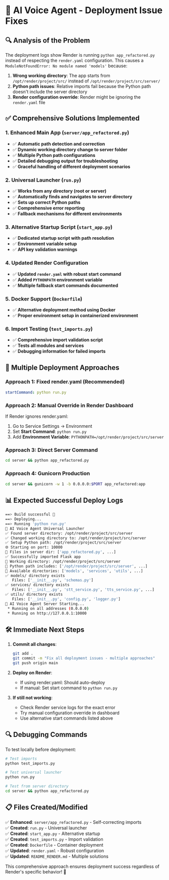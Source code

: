 # 🚀 AI Voice Agent - Deployment Issue Fixes

## 🔍 Analysis of the Problem

The deployment logs show Render is running `python app_refactored.py` instead of respecting the `render.yaml` configuration. This causes a `ModuleNotFoundError: No module named 'models'` because:

1. **Wrong working directory**: The app starts from `/opt/render/project/src/` instead of `/opt/render/project/src/server/`
2. **Python path issues**: Relative imports fail because the Python path doesn't include the server directory
3. **Render configuration override**: Render might be ignoring the `render.yaml` file

## ✅ Comprehensive Solutions Implemented

### 1. **Enhanced Main App (`server/app_refactored.py`)**

- ✅ **Automatic path detection and correction**
- ✅ **Dynamic working directory change to server folder**
- ✅ **Multiple Python path configurations**
- ✅ **Detailed debugging output for troubleshooting**
- ✅ **Graceful handling of different deployment scenarios**

### 2. **Universal Launcher (`run.py`)**

- ✅ **Works from any directory (root or server)**
- ✅ **Automatically finds and navigates to server directory**
- ✅ **Sets up correct Python paths**
- ✅ **Comprehensive error reporting**
- ✅ **Fallback mechanisms for different environments**

### 3. **Alternative Startup Script (`start_app.py`)**

- ✅ **Dedicated startup script with path resolution**
- ✅ **Environment variable setup**
- ✅ **API key validation warnings**

### 4. **Updated Render Configuration**

- ✅ **Updated `render.yaml` with robust start command**
- ✅ **Added `PYTHONPATH` environment variable**
- ✅ **Multiple fallback start commands documented**

### 5. **Docker Support (`Dockerfile`)**

- ✅ **Alternative deployment method using Docker**
- ✅ **Proper environment setup in containerized environment**

### 6. **Import Testing (`test_imports.py`)**

- ✅ **Comprehensive import validation script**
- ✅ **Tests all modules and services**
- ✅ **Debugging information for failed imports**

## 🔧 Multiple Deployment Approaches

### **Approach 1: Fixed render.yaml (Recommended)**

```yaml
startCommand: python run.py
```

### **Approach 2: Manual Override in Render Dashboard**

If Render ignores render.yaml:

1. Go to Service Settings → Environment
2. Set **Start Command**: `python run.py`
3. Add **Environment Variable**: `PYTHONPATH=/opt/render/project/src/server`

### **Approach 3: Direct Server Command**

```bash
cd server && python app_refactored.py
```

### **Approach 4: Gunicorn Production**

```bash
cd server && gunicorn -w 1 -b 0.0.0.0:$PORT app_refactored:app
```

## 📊 Expected Successful Deploy Logs

```bash
==> Build successful 🎉
==> Deploying...
==> Running 'python run.py'
🚀 AI Voice Agent Universal Launcher
✅ Found server directory: /opt/render/project/src/server
✅ Changed working directory to: /opt/render/project/src/server
✅ Setup Python path: /opt/render/project/src/server
🌐 Starting on port: 10000
📁 Files in server dir: ['app_refactored.py', ...]
✅ Successfully imported Flask app
🔧 Working directory: /opt/render/project/src/server
🔧 Python path includes: ['/opt/render/project/src/server', ...]
📁 Available directories: ['models', 'services', 'utils', ...]
✅ models/ directory exists
   Files: ['__init__.py', 'schemas.py']
✅ services/ directory exists
   Files: ['__init__.py', 'stt_service.py', 'tts_service.py', ...]
✅ utils/ directory exists
   Files: ['__init__.py', 'config.py', 'logger.py']
🎤 AI Voice Agent Server Starting...
 * Running on all addresses (0.0.0.0)
 * Running on http://127.0.0.1:10000
```

## 🛠️ Immediate Next Steps

1. **Commit all changes**:

   ```bash
   git add .
   git commit -m "Fix all deployment issues - multiple approaches"
   git push origin main
   ```

2. **Deploy on Render**:

   - If using render.yaml: Should auto-deploy
   - If manual: Set start command to `python run.py`

3. **If still not working**:
   - Check Render service logs for the exact error
   - Try manual configuration override in dashboard
   - Use alternative start commands listed above

## 🔍 Debugging Commands

To test locally before deployment:

```bash
# Test imports
python test_imports.py

# Test universal launcher
python run.py

# Test from server directory
cd server && python app_refactored.py
```

## 📋 Files Created/Modified

✅ **Enhanced**: `server/app_refactored.py` - Self-correcting imports  
✅ **Created**: `run.py` - Universal launcher  
✅ **Created**: `start_app.py` - Alternative startup  
✅ **Created**: `test_imports.py` - Import validation  
✅ **Created**: `Dockerfile` - Container deployment  
✅ **Updated**: `render.yaml` - Robust configuration  
✅ **Updated**: `README_RENDER.md` - Multiple solutions

This comprehensive approach ensures deployment success regardless of Render's specific behavior! 🎉
